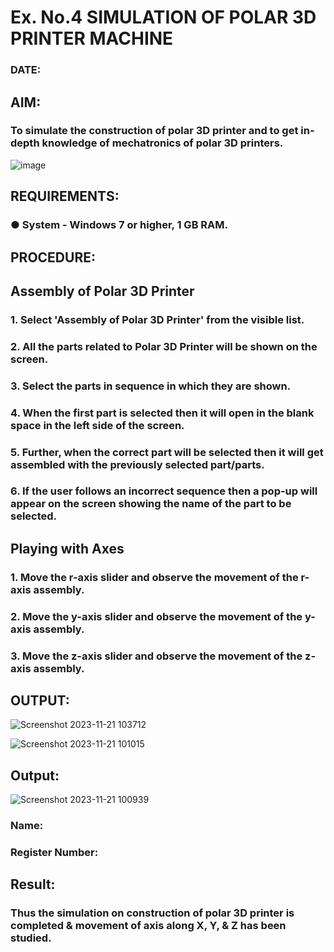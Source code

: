 # Ex. No.4 SIMULATION OF POLAR 3D PRINTER MACHINE

### DATE: 

## AIM:
### To simulate the construction of polar 3D printer and to get in-depth knowledge of mechatronics of polar 3D printers.

![image](https://github.com/Sellakumar1987/Ex.-No.-4---SIMULATION-OF-POLAR-3D-PRINTER-MACHINE/assets/113594316/b551f195-9877-49a2-99bb-a9efcfb3381a)

## REQUIREMENTS:
### ●	System - Windows 7 or higher, 1 GB RAM.

## PROCEDURE:

## Assembly of Polar 3D Printer
### 1.	Select 'Assembly of Polar 3D Printer' from the visible list.
### 2.	All the parts related to Polar 3D Printer will be shown on the screen.
### 3.	Select the parts in sequence in which they are shown.
### 4.	When the first part is selected then it will open in the blank space in the left side of the screen.
### 5.	Further, when the correct part will be selected then it will get assembled with the previously selected part/parts.
### 6.	If the user follows an incorrect sequence then a pop-up will appear on the screen showing the name of the part to be selected.

## Playing with Axes
### 1.	Move the r-axis slider and observe the movement of the r-axis assembly.
### 2.	Move the y-axis slider and observe the movement of the y-axis assembly.
### 3.	Move the z-axis slider and observe the movement of the z-axis assembly.

## OUTPUT:
![Screenshot 2023-11-21 103712](https://github.com/23004426/Ex.-No.-4---SIMULATION-OF-POLAR-3D-PRINTER-MACHINE/assets/144979327/2135f0e0-0d87-44dc-92f4-9f1c9a5cebdb)

![Screenshot 2023-11-21 101015](https://github.com/23004426/Ex.-No.-4---SIMULATION-OF-POLAR-3D-PRINTER-MACHINE/assets/144979327/cc6cf961-8b23-42f0-ae0a-b4413c7e41d4)


## Output:
![Screenshot 2023-11-21 100939](https://github.com/23004426/Ex.-No.-4---SIMULATION-OF-POLAR-3D-PRINTER-MACHINE/assets/144979327/e34bfbdd-6771-4f9f-882c-3d8acbed190b)

### Name:
### Register Number:

## Result: 
### Thus the simulation on construction of polar 3D printer is completed & movement of axis along X, Y, & Z has been studied.
